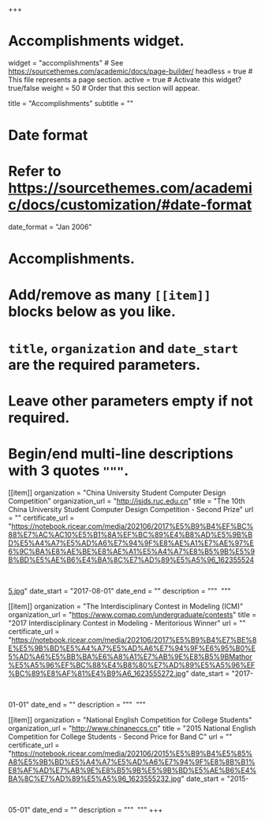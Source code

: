 +++
# Accomplishments widget.
widget = "accomplishments"  # See https://sourcethemes.com/academic/docs/page-builder/
headless = true  # This file represents a page section.
active = true  # Activate this widget? true/false
weight = 50  # Order that this section will appear.

title = "Accomplish­ments"
subtitle = ""

# Date format
#   Refer to https://sourcethemes.com/academic/docs/customization/#date-format
date_format = "Jan 2006"

# Accomplishments.
#   Add/remove as many `[[item]]` blocks below as you like.
#   `title`, `organization` and `date_start` are the required parameters.
#   Leave other parameters empty if not required.
#   Begin/end multi-line descriptions with 3 quotes `"""`.

[[item]]
  organization = "China University Student Computer Design Competition"
  organization_url = "http://jsjds.ruc.edu.cn"
  title = "The 10th China University Student Computer Design Competition - Second Prize"
  url = ""
  certificate_url = "https://notebook.ricear.com/media/202106/2017%E5%B9%B4%EF%BC%88%E7%AC%AC10%E5%B1%8A%EF%BC%89%E4%B8%AD%E5%9B%BD%E5%A4%A7%E5%AD%A6%E7%94%9F%E8%AE%A1%E7%AE%97%E6%9C%BA%E8%AE%BE%E8%AE%A1%E5%A4%A7%E8%B5%9B%E5%9B%BD%E5%AE%B6%E4%BA%8C%E7%AD%89%E5%A5%96_1623555245.jpg"
  date_start = "2017-08-01"
  date_end = ""
  description = """
<img data-src="https://notebook.ricear.com/media/202107/jsjdsorg3_1627096131.jpeg" alt="" style="height: 60px;" class="lazyload">
"""


[[item]]
  organization = "The Interdisciplinary Contest in Modeling (ICM)"
  organization_url = "https://www.comap.com/undergraduate/contests"
  title = "2017 Interdisciplinary Contest in Modeling - Meritorious Winner"
  url = ""
  certificate_url = "https://notebook.ricear.com/media/202106/2017%E5%B9%B4%E7%BE%8E%E5%9B%BD%E5%A4%A7%E5%AD%A6%E7%94%9F%E6%95%B0%E5%AD%A6%E5%BB%BA%E6%A8%A1%E7%AB%9E%E8%B5%9BMathor%E5%A5%96%EF%BC%88%E4%B8%80%E7%AD%89%E5%A5%96%EF%BC%89%E8%AF%81%E4%B9%A6_1623555272.jpg"
  date_start = "2017-01-01"
  date_end = ""
  description = """
<img data-src="https://notebook.ricear.com/media/202107/comaplogo_1627096542.gif" alt="" style="height: 60px;" class="lazyload">
"""

[[item]]
  organization = "National English Competition for College Students"
  organization_url = "http://www.chinaneccs.cn"
  title = "2015 National English Competition for College Students - Second Price for Band C"
  url = ""
  certificate_url = "https://notebook.ricear.com/media/202106/2015%E5%B9%B4%E5%85%A8%E5%9B%BD%E5%A4%A7%E5%AD%A6%E7%94%9F%E8%8B%B1%E8%AF%AD%E7%AB%9E%E8%B5%9B%E5%9B%BD%E5%AE%B6%E4%BA%8C%E7%AD%89%E5%A5%96_1623555232.jpg"
  date_start = "2015-05-01"
  date_end = ""
  description = """
<img data-src="https://notebook.ricear.com/media/202107/neccs_logo@2x_1627097222.png" alt="" style="height: 60px;" class="lazyload">
"""
+++
